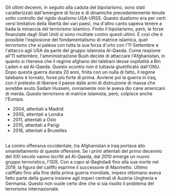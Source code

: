 Gli ultimi decenni, in seguito alla caduta del bipolarismo, sono stati caratterizzati dall'emergere di forze e di dinamiche precedentemente tenute sotto controllo dal rigido dualismo USA-URSS. Questo dualismo era per certi versi limitativo della libertà dei vari paesi, ma d'altro canto sapeva tenere a bada la minaccia del terrorismo islamico. Finito il bipolarismo, però, le forze finanziate dagli Stati Uniti si sono rivoltate contro questi ultimi. È così che è possibile l'esplosione del fondamentalismo di matrice islamica, quel terrorismo che si palesa con tutta la sua forza d'urto con l'11 Settembre e l'attacco agli USA da parte del gruppo islamista Al-Qaeda.
Come reazione all'11 settembre, l'amministrazione Bush decide di attaccare l'Afghanistan, in quanto si riteneva che il regime afghano dei talebani desse ospitalità a Bin Laden e ad Al-Qaeda. Questo scontro non è tuttavia giustificato dall'ONU. Dopo questa guerra durata 20 anni, finita con un nulla di fatto, il regime talebano è tornato, forse più forte di prima. 
Avviene poi la guerra in Iraq, con il pretesto di liberare il paese dalle armi di distruzione di massa che avrebbe avuto Sadam Hussein, ovviamente non le aveva dio cane americani di merda. 
Questo terrorismo di matrice islamista, però, colpisce anche l'Europa. 
- 2004, attentati a Madrid
- 2005, attentati a Londra
- 2011, attentati a Oslo
- 2015, attentati a Parigi
- 2016, attentati a Bruxelles <br>
<br>
La contro offensiva occidentale, tra Afghanistan e Iraq portava allo smantellamento di queste offensive. 
Se i primi attentati del primo decennio del XXI secolo vanno iscritti ad Al-Qaeda, dal 2010 emerge un nuovo gruppo terroristico, l'ISIS. Con a capo al-Baghdadi fino alla sua morte nel 2019, la figura del califfo esprime il successore di Maometto. Ultimo califfato fino alla fine della prima guerra mondiale, impero ottomano aveva fatto parte della guerra insieme agli imperi centrali di Austria-Ungheria e Germania. Questo non vuole certo dire che si sia risolto il problema del terrorismo internazionale. 



